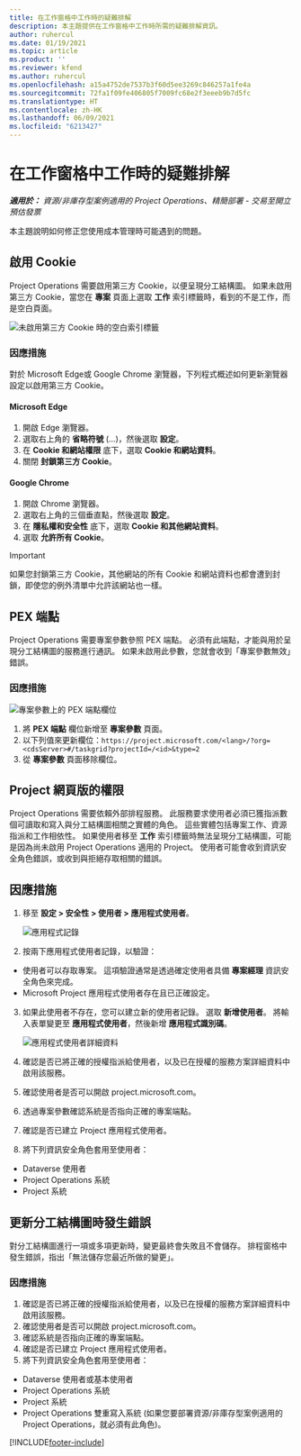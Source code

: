 ```yaml
---
title: 在工作窗格中工作時的疑難排解
description: 本主題提供在工作窗格中工作時所需的疑難排解資訊。
author: ruhercul
ms.date: 01/19/2021
ms.topic: article
ms.product: ''
ms.reviewer: kfend
ms.author: ruhercul
ms.openlocfilehash: a15a4752de7537b3f60d5ee3269c846257a1fe4a
ms.sourcegitcommit: 72fa1f09fe406805f7009fc68e2f3eeeb9b7d5fc
ms.translationtype: HT
ms.contentlocale: zh-HK
ms.lasthandoff: 06/09/2021
ms.locfileid: "6213427"
---
```

# <a name="troubleshoot-working-in-the-task-grid"></a>在工作窗格中工作時的疑難排解 

_**適用於：** 資源/非庫存型案例適用的 Project Operations、精簡部署 - 交易至開立預估發票_

本主題說明如何修正您使用成本管理時可能遇到的問題。

## <a name="enable-cookies"></a>啟用 Cookie

Project Operations 需要啟用第三方 Cookie，以便呈現分工結構圖。 如果未啟用第三方 Cookie，當您在 **專案** 頁面上選取 **工作** 索引標籤時，看到的不是工作，而是空白頁面。

![未啟用第三方 Cookie 時的空白索引標籤](media/blankschedule.png)


### <a name="workaround"></a>因應措施
對於 Microsoft Edge或 Google Chrome 瀏覽器，下列程式概述如何更新瀏覽器設定以啟用第三方 Cookie。

#### <a name="microsoft-edge"></a>Microsoft Edge

1. 開啟 Edge 瀏覽器。
2. 選取右上角的 **省略符號** (...)，然後選取 **設定**。
3. 在 **Cookie 和網站權限** 底下，選取 **Cookie 和網站資料**。
4. 關閉 **封鎖第三方 Cookie**。

#### <a name="google-chrome"></a>Google Chrome

1. 開啟 Chrome 瀏覽器。
2. 選取右上角的三個垂直點，然後選取 **設定**。
3. 在 **隱私權和安全性** 底下，選取 **Cookie 和其他網站資料**。
4. 選取 **允許所有 Cookie**。

> [!IMPORTANT]
> 如果您封鎖第三方 Cookie，其他網站的所有 Cookie 和網站資料也都會遭到封鎖，即使您的例外清單中允許該網站也一樣。

## <a name="pex-endpoint"></a>PEX 端點

Project Operations 需要專案參數參照 PEX 端點。 必須有此端點，才能與用於呈現分工結構圖的服務進行通訊。 如果未啟用此參數，您就會收到「專案參數無效」錯誤。 

### <a name="workaround"></a>因應措施
 ![專案參數上的 PEX 端點欄位](media/projectparameter.png)

1. 將 **PEX 端點** 欄位新增至 **專案參數** 頁面。
2. 以下列值來更新欄位：`https://project.microsoft.com/<lang>/?org=<cdsServer>#/taskgrid?projectId=/<id>&type=2`
3. 從 **專案參數** 頁面移除欄位。

## <a name="privileges-for-project-for-the-web"></a>Project 網頁版的權限

Project Operations 需要依賴外部排程服務。 此服務要求使用者必須已獲指派數個可讀取和寫入與分工結構圖相關之實體的角色。 這些實體包括專案工作、資源指派和工作相依性。 如果使用者移至 **工作** 索引標籤時無法呈現分工結構圖，可能是因為尚未啟用 Project Operations 適用的 Project。 使用者可能會收到資訊安全角色錯誤，或收到與拒絕存取相關的錯誤。


## <a name="workaround"></a>因應措施

1. 移至 **設定 > 安全性 > 使用者 > 應用程式使用者**。  

   ![應用程式記錄](media/applicationuser.jpg)
   
2. 按兩下應用程式使用者記錄，以驗證：

 - 使用者可以存取專案。 這項驗證通常是透過確定使用者具備 **專案經理** 資訊安全角色來完成。
 - Microsoft Project 應用程式使用者存在且已正確設定。
 
3. 如果此使用者不存在，您可以建立新的使用者記錄。 選取 **新增使用者**。 將輸入表單變更至 **應用程式使用者**，然後新增 **應用程式識別碼**。

   ![應用程式使用者詳細資料](media/applicationuserdetails.jpg)

4. 確認是否已將正確的授權指派給使用者，以及已在授權的服務方案詳細資料中啟用該服務。
5. 確認使用者是否可以開啟 project.microsoft.com。
6. 透過專案參數確認系統是否指向正確的專案端點。
7. 確認是否已建立 Project 應用程式使用者。
8. 將下列資訊安全角色套用至使用者：

  - Dataverse 使用者
  - Project Operations 系統
  - Project 系統

## <a name="error-when-updating-the-work-breakdown-structure"></a>更新分工結構圖時發生錯誤

對分工結構圖進行一項或多項更新時，變更最終會失敗且不會儲存。 排程窗格中發生錯誤，指出「無法儲存您最近所做的變更」。

### <a name="workaround"></a>因應措施

1. 確認是否已將正確的授權指派給使用者，以及已在授權的服務方案詳細資料中啟用該服務。
2. 確認使用者是否可以開啟 project.microsoft.com。
3. 確認系統是否指向正確的專案端點。
4. 確認是否已建立 Project 應用程式使用者。
5. 將下列資訊安全角色套用至使用者：
  
  - Dataverse 使用者或基本使用者
  - Project Operations 系統
  - Project 系統
  - Project Operations 雙重寫入系統 (如果您要部署資源/非庫存型案例適用的 Project Operations，就必須有此角色)。


[!INCLUDE[footer-include](../includes/footer-banner.md)]
